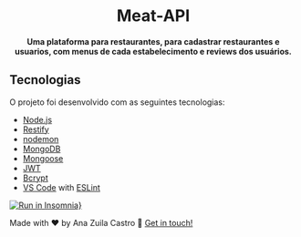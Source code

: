 <h1 align="center"> Meat-API </h1>

<h4 align="center"> Uma plataforma para restaurantes, para cadastrar restaurantes e usuarios, com menus de cada estabelecimento e reviews dos usuários.
</h4>

## Tecnologias

O projeto foi desenvolvido com as seguintes tecnologias:

-  [Node.js](https://nodejs.org/)
-  [Restify](http://restify.com/)
-  [nodemon](https://nodemon.io/)
-  [MongoDB](https://www.mongodb.com/)
-  [Mongoose](https://mongoosejs.com/)
-  [JWT](https://jwt.io/)
-  [Bcrypt](https://www.npmjs.com/package/bcrypt)
-  [VS Code](https://code.visualstudio.com/) with [ESLint](https://eslint.org/)



[![Run in Insomnia}](https://insomnia.rest/images/run.svg)](https://insomnia.rest/run/?label=meat-api&uri=https%3A%2F%2Fraw.githubusercontent.com%2Fanazuila%2Fmeat-api%2Fmaster%2Fexport.json)

Made with  ♥  by Ana Zuila Castro :raising_hand: [Get in touch!](https://www.linkedin.com/in/anazuilacastro/)
